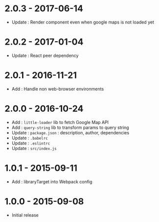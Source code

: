 # 2.0.3 - 2017-06-14
* Update : Render component even when google maps is not loaded yet

# 2.0.2 - 2017-01-04
* Update : React peer dependency

# 2.0.1 - 2016-11-21
* Add : Handle non web-browser environments

# 2.0.0 - 2016-10-24

* Add : `little-loader` lib to fetch Google Map API
* Add : `query-string` lib to transform params to query string
* Update : `package.json` : description, author, dependencies
* Update : `.babelrc`
* Update : `.eslintrc`
* Update : `src/index.js`

# 1.0.1 - 2015-09-11

* Add : libraryTarget into Webpack config


# 1.0.0 - 2015-09-08

* Initial release
